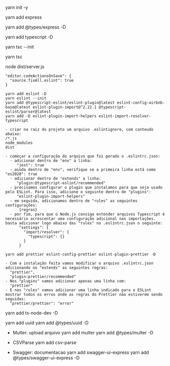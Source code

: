 yarn init -y

yarn add express

yarn add @types/express -D

yarn add typescript -D

yarn tsc --init

yarn tsc

node dist/server.js


```
"editor.codeActionsOnSave": {
  "source.fixAll.eslint": true
}

yarn add eslint -D
yarn eslint --init
yarn add @typescript-eslint/eslint-plugin@latest eslint-config-airbnb-base@latest eslint-plugin-import@^2.22.1 @typescript-eslint/parser@latest
yarn add -D eslint-plugin-import-helpers eslint-import-resolver-typescript

- criar na raiz do projeto um arquivo .eslintignore, com conteudo abaixo:
/*.js
node_modules
dist

- começar a configuração do arquivo que foi gerado o .eslintrc.json:
  - adicionar dentro de "env" a linha:
     "jest": true
  - ainda dentro de "env", verifique se a primeira linha está como "es2020": true
  - adicionar dentro de "extends" a linha:
     "plugin:@typescript-eslint/recommended"
  - precisamos configurar o plugin que instalamos para que seja usado pelo ESLint. Para isso, adicione o seguinte dentro de "plugins":
     "eslint-plugin-import-helpers"
  - em seguida, adicionamos dentro de "rules" as seguintes configurações:
      {regras}
  - por fim, para que o Node.js consiga entender arquivos Typescript é necessário acrescentar uma configuração adicional nas importações. basta adicionar logo abaixo das "rules" no .eslintrc.json o seguinte:
      "settings": {
        "import/resolver": {
          "typescript": {}
        }
      }
```

```
yarn add prettier eslint-config-prettier eslint-plugin-prettier -D

- Com a instalação feita vamos modificar o arquivo .eslintrc.json adicionando no "extends" as seguintes regras:
  "prettier",
  "plugin:prettier/recommended"
- Nos "plugins" vamos adicionar apenas uma linha com:
  "prettier"
- E nas "rules" vamos adicionar uma linha indicado para o ESLint mostrar todos os erros onde as regras do Prettier não estiverem sendo seguidas:
  "prettier/prettier": "error"
```

yarn add ts-node-dev -D

yarn add uuid
yarn add @types/uuid -D

- Multer: upload arquivo
yarn add multer
yarn add @types/multer -D

- CSVParse
yarn add csv-parse

- Swagger: documentacao
yarn add swagger-ui-express
yarn add @types/swagger-ui-express -D
